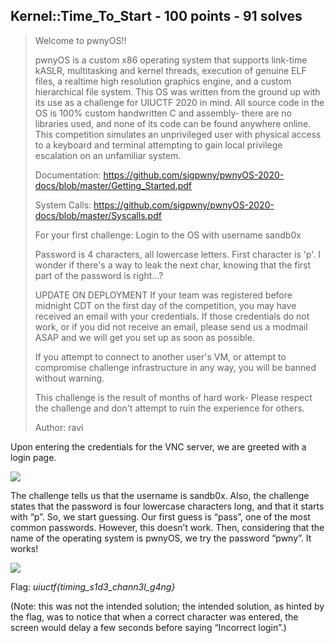 ## Kernel::Time_To_Start - 100 points - 91 solves

>Welcome to pwnyOS!!
>
>pwnyOS is a custom x86 operating system that supports link-time kASLR, multitasking and kernel threads, execution of genuine ELF files, a realtime high resolution graphics engine, and a custom hierarchical file system. This OS was written from the ground up with its use as a challenge for UIUCTF 2020 in mind. All source code in the OS is 100% custom handwritten C and assembly- there are no libraries used, and none of its code can be found anywhere online. This competition simulates an unprivileged user with physical access to a keyboard and terminal attempting to gain local privilege escalation on an unfamiliar system.
>
>Documentation: https://github.com/sigpwny/pwnyOS-2020-docs/blob/master/Getting_Started.pdf
>
>System Calls: https://github.com/sigpwny/pwnyOS-2020-docs/blob/master/Syscalls.pdf
>
>For your first challenge: Login to the OS with username sandb0x
>
>Password is 4 characters, all lowercase letters. First character is 'p'. I wonder if there's a way to leak the next char, knowing that the first part of the password is right...?
>
>UPDATE ON DEPLOYMENT If your team was registered before midnight CDT on the first day of the competition, you may have received an email with your credentials. If those credentials do not work, or if you did not receive an email, please send us a modmail ASAP and we will get you set up as soon as possible.
>
>If you attempt to connect to another user's VM, or attempt to compromise challenge infrastructure in any way, you will be banned without warning.
>
>This challenge is the result of months of hard work- Please respect the challenge and don't attempt to ruin the experience for others.
>
>Author: ravi

Upon entering the credentials for the VNC server, we are greeted with a login page. 

![](https://github.com/matdaneth/uiuctf-writeups/blob/master/Images/time_to_start/kernel1.PNG?raw=true)

The challenge tells us that the username is sandb0x. Also, the challenge states that the password is four lowercase characters long, and that it starts with “p”. So, we start guessing. Our first guess is “pass”, one of the most common passwords. However, this doesn’t work. Then, considering that the name of the operating system is pwnyOS, we try the password “pwny”. It works!

![](https://github.com/matdaneth/uiuctf-writeups/blob/master/Images/time_to_start/kernel2.PNG?raw=true)

Flag: *uiuctf{timing_s1d3_chann3l_g4ng}*

(Note: this was not the intended solution; the intended solution, as hinted by the flag, was to notice that when a correct character was entered, the screen would delay a few seconds before saying “Incorrect login”.)
